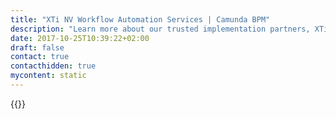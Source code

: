 ```yaml
---
title: "XTi NV Workflow Automation Services | Camunda BPM"
description: "Learn more about our trusted implementation partners, XTi NV. Camunda is the leader for workflow automation & business process management. Get your 30 day trial today."
date: 2017-10-25T10:39:22+02:00
draft: false
contact: true
contacthidden: true
mycontent: static
---
```

{{<partner-single
company="XTi NV"
type="si"
website="https://www.xt-i.com"
countrycode="be"
city="Kontich"
description="XTi provides custom development services based to clients in various industries since 2001, both in a consulting model as well as .Heavily focused on the Java/Spring stack and Open Source software in general, we deliver Cloud-based backend systems with complex integrations and business logic.We are Belgium-based, with offices in Kontich, Hasselt and Merelbeke. Camunda is a natural fit in our technology stack for all BPM/CMM related matters.  "
siregion="emea"
level="basic"
logo="//images.ctfassets.net/vpidbgnakfvf/3jkECzdQjYCcg8um6OQK42/115987ddb4c17b247dc4f1d90dd09aa2/logo.png">}}